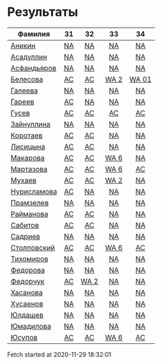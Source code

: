 # Результаты
Фамилия | 31| 32| 33| 34
---|:---:|:---:|:---:|:---:
[Аникин](Аникин/README.md)  | [NA](Аникин/31.md) | [NA](Аникин/32.md) | [NA](Аникин/33.md) | [NA](Аникин/34.md)
[Асадуллин](Асадуллин/README.md)  | [NA](Асадуллин/31.md) | [NA](Асадуллин/32.md) | [NA](Асадуллин/33.md) | [NA](Асадуллин/34.md)
[Асфандьяров](Асфандьяров/README.md)  | [NA](Асфандьяров/31.md) | [NA](Асфандьяров/32.md) | [NA](Асфандьяров/33.md) | [NA](Асфандьяров/34.md)
[Белесова](Белесова/README.md)  | [AC](Белесова/31.md) | [AC](Белесова/32.md) | [WA 2](Белесова/33.md) | [WA 01](Белесова/34.md)
[Галеева](Галеева/README.md)  | [NA](Галеева/31.md) | [NA](Галеева/32.md) | [NA](Галеева/33.md) | [NA](Галеева/34.md)
[Гареев](Гареев/README.md)  | [AC](Гареев/31.md) | [NA](Гареев/32.md) | [NA](Гареев/33.md) | [NA](Гареев/34.md)
[Гусев](Гусев/README.md)  | [AC](Гусев/31.md) | [AC](Гусев/32.md) | [AC](Гусев/33.md) | [AC](Гусев/34.md)
[Зайнуллина](Зайнуллина/README.md)  | [NA](Зайнуллина/31.md) | [NA](Зайнуллина/32.md) | [NA](Зайнуллина/33.md) | [NA](Зайнуллина/34.md)
[Коротаев](Коротаев/README.md)  | [AC](Коротаев/31.md) | [AC](Коротаев/32.md) | [NA](Коротаев/33.md) | [NA](Коротаев/34.md)
[Лисицына](Лисицына/README.md)  | [AC](Лисицына/31.md) | [AC](Лисицына/32.md) | [NA](Лисицына/33.md) | [NA](Лисицына/34.md)
[Макарова](Макарова/README.md)  | [AC](Макарова/31.md) | [AC](Макарова/32.md) | [WA 6](Макарова/33.md) | [NA](Макарова/34.md)
[Мартазова](Мартазова/README.md)  | [AC](Мартазова/31.md) | [AC](Мартазова/32.md) | [WA 6](Мартазова/33.md) | [AC](Мартазова/34.md)
[Мухаев](Мухаев/README.md)  | [AC](Мухаев/31.md) | [AC](Мухаев/32.md) | [WA 2](Мухаев/33.md) | [NA](Мухаев/34.md)
[Нурисламова](Нурисламова/README.md)  | [AC](Нурисламова/31.md) | [NA](Нурисламова/32.md) | [NA](Нурисламова/33.md) | [NA](Нурисламова/34.md)
[Прамзелев](Прамзелев/README.md)  | [NA](Прамзелев/31.md) | [NA](Прамзелев/32.md) | [NA](Прамзелев/33.md) | [NA](Прамзелев/34.md)
[Райманова](Райманова/README.md)  | [AC](Райманова/31.md) | [AC](Райманова/32.md) | [NA](Райманова/33.md) | [NA](Райманова/34.md)
[Сабитов](Сабитов/README.md)  | [AC](Сабитов/31.md) | [AC](Сабитов/32.md) | [NA](Сабитов/33.md) | [NA](Сабитов/34.md)
[Садриев](Садриев/README.md)  | [NA](Садриев/31.md) | [NA](Садриев/32.md) | [NA](Садриев/33.md) | [NA](Садриев/34.md)
[Столповский](Столповский/README.md)  | [AC](Столповский/31.md) | [AC](Столповский/32.md) | [WA 6](Столповский/33.md) | [AC](Столповский/34.md)
[Тихомиров](Тихомиров/README.md)  | [NA](Тихомиров/31.md) | [NA](Тихомиров/32.md) | [NA](Тихомиров/33.md) | [NA](Тихомиров/34.md)
[Федорова](Федорова/README.md)  | [NA](Федорова/31.md) | [NA](Федорова/32.md) | [NA](Федорова/33.md) | [NA](Федорова/34.md)
[Федорчук](Федорчук/README.md)  | [AC](Федорчук/31.md) | [WA 2](Федорчук/32.md) | [NA](Федорчук/33.md) | [NA](Федорчук/34.md)
[Хасанова](Хасанова/README.md)  | [NA](Хасанова/31.md) | [NA](Хасанова/32.md) | [NA](Хасанова/33.md) | [NA](Хасанова/34.md)
[Хусаенов](Хусаенов/README.md)  | [NA](Хусаенов/31.md) | [NA](Хусаенов/32.md) | [NA](Хусаенов/33.md) | [NA](Хусаенов/34.md)
[Юлдашев](Юлдашев/README.md)  | [NA](Юлдашев/31.md) | [NA](Юлдашев/32.md) | [NA](Юлдашев/33.md) | [NA](Юлдашев/34.md)
[Юмадилова](Юмадилова/README.md)  | [NA](Юмадилова/31.md) | [NA](Юмадилова/32.md) | [NA](Юмадилова/33.md) | [NA](Юмадилова/34.md)
[Юсупов](Юсупов/README.md)  | [AC](Юсупов/31.md) | [AC](Юсупов/32.md) | [WA 6](Юсупов/33.md) | [AC](Юсупов/34.md)

Fetch started at 2020-11-29 18:32:01
